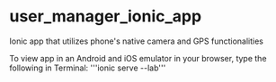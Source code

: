 # user_manager_ionic_app
Ionic app that utilizes phone's native camera and GPS functionalities


To view app in an Android and iOS emulator in your browser, type the following in Terminal: '''ionic serve --lab'''

